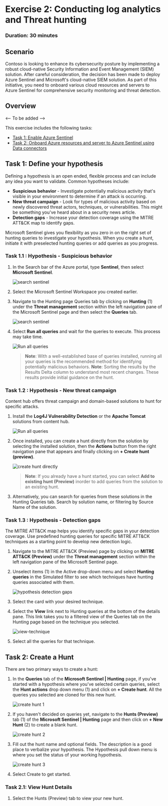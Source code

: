 # Exercise 2: Conducting log analytics and Threat hunting

### Duration: 30 minutes

## Scenario 

Contoso is looking to enhance its cybersecurity posture by implementing a robust cloud-native Security Information and Event Management (SIEM) solution. After careful consideration, the decision has been made to deploy Azure Sentinel and Microsoft's cloud-native SIEM solution. As part of this initiative, you need to onboard various cloud resources and servers to Azure Sentinel for comprehensive security monitoring and threat detection.

## Overview

<-- To be added --> 

This exercise includes the following tasks:

* [Task 1: Enable Azure Sentinel](#task-1-enable-azure-sentinel)
* [Task 2: Onboard Azure resources and server to Azure Sentinel using Data connectors](#task-2-onboard-azure-resources-and-server-to-azure-sentinel)

## Task 1: Define your hypothesis

Defining a hypothesis is an open ended, flexible process and can include any idea you want to validate. Common hypotheses include:
 - **Suspicious behavior** - Investigate potentially malicious activity that's visible in your environment to determine if an attack is occurring.
 - **New threat campaign** - Look for types of malicious activity based on newly discovered threat actors, techniques, or vulnerabilities. This might be something you've heard about in a security news article.
 - **Detection gaps** - Increase your detection coverage using the MITRE ATT&CK map to identify gaps.

Microsoft Sentinel gives you flexibility as you zero in on the right set of hunting queries to investigate your hypothesis. When you create a hunt, initiate it with preselected hunting queries or add queries as you progress.

### Task 1.1 : Hypothesis - Suspicious behavior

1. In the Search bar of the Azure portal, type **Sentinel**, then select **Microsoft Sentinel**.

      ![search sentinel](../media/search_sentinel.png)

2. Select the Microsoft Sentinel Workspace you created earlier.

3. Navigate to the Hunting page Queries tab by clicking on **Hunting** (1) under the **Threat management** section within the left navigation pane of the Microsoft Sentinel page and then select the **Queries** tab.

      ![search sentinel](../media/hunting_page-queries_tab.png)

4. Select **Run all queries** and wait for the queries to execute. This process may take time.

      ![Run all queries](../media/run_all_queries.png)

      >**Note**: With a well-established base of queries installed, running all your queries is the recommended method for identifying potentially malicious behaviors.
      >**Note**: Sorting the results by the Results Delta column to understand most recent changes. These results provide initial guidance on the hunt.

### Task 1.2 : Hypothesis - New threat campaign

Content hub offers threat campaign and domain-based solutions to hunt for specific attacks.

1. Install the **Log4J Vulnerability Detection** or the **Apache Tomcat** solutions from content hub.

      ![Run all queries](../media/log4J-apache_tomcat.png)

2. Once installed, you can create a hunt directly from the solution by selecting the installed solution, then the **Actions** button from the right navigation pane that appears and finally clicking on **+ Create hunt (preview)**.

      ![create hunt directly](../media/direct_hunt_creation.png)

      >**Note**: If you already have a hunt started, you can select **Add to existing hunt (Preview)** inorder to add queries from the solution to an existing hunt.

3. Alternatively, you can search for queries from these solutions in the Hunting Queries tab. Search by solution name, or filtering by Source Name of the solution.

### Task 1.3 : Hypothesis - Detection gaps

The MITRE ATT&CK map helps you identify specific gaps in your detection coverage. Use predefined hunting queries for specific MITRE ATT&CK techniques as a starting point to develop new detection logic.

1. Navigate to the MITRE ATT&CK (Preview) page by clicking on **MITRE ATT&CK (Preview)** under the **Threat management** section within the left navigation pane of the Microsoft Sentinel page.

2. Unselect items (1) in the Active drop-down menu and select **Hunting queries** in the Simulated filter to see which techniques have hunting queries associated with them.

      ![hypothesis detection gaps](../media/mitre_attack.png)

3. Select the card with your desired technique.

4. Select the **View** link next to Hunting queries at the bottom of the details pane. This link takes you to a filtered view of the Queries tab on the Hunting page based on the technique you selected. 

      ![view-technique](../media/view-technique.png)

5. Select all the queries for that technique.

## Task 2: Create a Hunt

There are two primary ways to create a hunt:

1. In the **Queries** tab of the **Microsoft Sentinel | Hunting** page, if you've started with a hypothesis where you've selected certain queries, select the **Hunt actions** drop down menu (1) and click on **+ Create hunt**. All the queries you selected are cloned for this new hunt.

      ![create hunt 1](../media/create-hunt.png)

2. If you haven't decided on queries yet, navigate to the **Hunts (Preview)** tab (1) of the **Microsoft Sentinel | Hunting** page and then click on **+ New Hunt** (2) to create a blank hunt.

      ![create hunt 2](../media/create-hunt-2.png)

3. Fill out the hunt name and optional fields. The description is a good place to verbalize your hypothesis. The Hypothesis pull down menu is where you set the status of your working hypothesis. 

      ![create hunt 3](../media/create-hunt-3.png)

4. Select Create to get started.

### Task 2.1: View Hunt Details

1. Select the Hunts (Preview) tab to view your new hunt.
